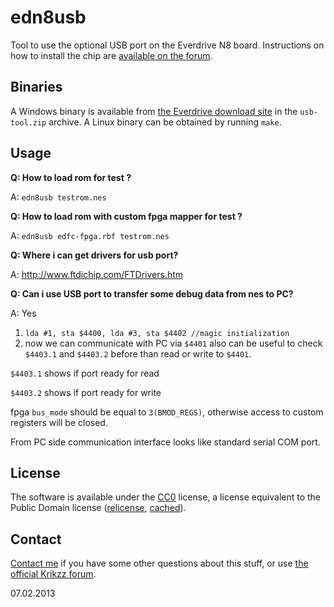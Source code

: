 # edn8usb

Tool to use the optional USB port on the Everdrive N8 board. Instructions on how
to install the chip are [available on the forum](https://krikzz.com/forum/index.php?topic=2003.0).

## Binaries

A Windows binary is available from [the Everdrive download site](https://krikzz.com/pub/support/everdrive-n8/original-series/development/)
in the `usb-tool.zip` archive. A Linux binary can be obtained by running `make`.

## Usage

**Q: How to load rom for test ?**

A: `edn8usb testrom.nes`

**Q: How to load rom with custom fpga mapper for test ?**

A: `edn8usb edfc-fpga.rbf testrom.nes`

**Q: Where i can get drivers for usb port?**

A: http://www.ftdichip.com/FTDrivers.htm

**Q: Can i use USB port to transfer some debug data from nes to PC?**

A: Yes

1. `lda #1, sta $4400, lda #3, sta $4402 //magic initialization`
2. now we can communicate with PC via `$4401`
also can be useful to check `$4403.1` and `$4403.2` before than read or write to `$4401`.

`$4403.1` shows if port ready for read

`$4403.2` shows if port ready for write

fpga `bus_mode` should be equal to `3(BMOD_REGS)`, otherwise access to custom registers will be closed.

From PC side communication interface looks like standard serial COM port.

## License

The software is available under the [CC0](https://creativecommons.org/publicdomain/zero/1.0/legalcode) license,
a license equivalent to the Public Domain license ([relicense](https://twitter.com/krikzz/status/1532303349483294720),
[cached](images/edn8usb-relicense.png)).

## Contact

[Contact me](biokrik@gmail.com) if you have some other questions about this stuff,
or use [the official Krikzz forum](http://krikzz.com/forum/).

07.02.2013
